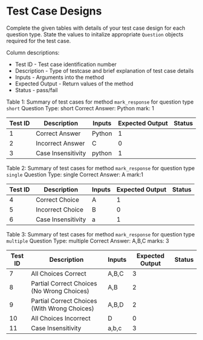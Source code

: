 # Test Case Designs
Complete the given tables with details of your test case design for each question type.
State the values to initalize appropriate `Question` objects required for the test case.

Column descriptions:
* Test ID - Test case identification number
* Description - Type of testcase and brief explanation of test case details
* Inputs - Arguments into the method
* Expected Output - Return values of the method
* Status - pass/fail 

Table 1: Summary of test cases for method `mark_response` for question type `short`
Question Type: short
Correct Answer: Python
mark: 1

| Test ID | Description | Inputs | Expected Output | Status |
| ------- | ----------- | ------ | --------------- | ------ |
|1     | Correct Answer| Python       | 1                |        |
|2     | Incorrect Answer            | C       | 0                |        |
|3     | Case Insensitivity            | python       | 1                |        |

Table 2: Summary of test cases for method `mark_response` for question type `single`
Question Type: single
Correct Answer: A
mark:1

| Test ID | Description | Inputs | Expected Output | Status |
| ------- | ----------- | ------ | --------------- | ------ |
| 4        | Correct Choice            | A       | 1                |        |
| 5        | Incorrect Choice            | B       | 0                |        |
| 6        | Case Insensitivity            | a       | 1                |        |

Table 3: Summary of test cases for method `mark_response` for question type `multiple`
Question Type: multiple
Correct Answer: A,B,C
marks: 3

| Test ID | Description | Inputs | Expected Output | Status |
| ------- | ----------- | ------ | --------------- | ------ |
| 7        | All Choices Correct            | A,B,C       | 3                |        |
| 8        | Partial Correct Choices (No Wrong Choices)            | A,B       | 2                |        |
|9|Partial Correct Choices (With Wrong Choices)|A,B,D|2| |
|10         | All Choices Incorrect            | D       | 0                |        |
|11|Case Insensitivity|a,b,c|3||

# 

